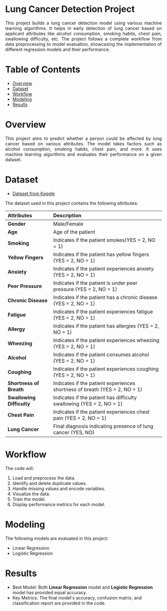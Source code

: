 # Lung Cancer Detection Project

<p align="justify">This project builds a lung cancer detection model using various machine learning algorithms. It helps in early detection of lung cancer based on applicant attributes like alcohol consumption, smoking habits, chest pain, swallowing difficulty, etc. The project follows a complete workflow from data preprocessing to model evaluation, showcasing the implementation of different regression models and their performance.</p>

# Table of Contents

* [Overview](https://github.com/AnjusriKandi/Lung-Cancer-Detection?tab=readme-ov-file#overview)
* [Dataset](https://github.com/AnjusriKandi/Lung-Cancer-Detection?tab=readme-ov-file#dataset)
* [Workflow](https://github.com/AnjusriKandi/Lung-Cancer-Detection?tab=readme-ov-file#workflow)
* [Modeling](https://github.com/AnjusriKandi/Lung-Cancer-Detection?tab=readme-ov-file#modeling)
* [Results](https://github.com/AnjusriKandi/Lung-Cancer-Detection?tab=readme-ov-file#results)

# Overview

<p align="justify">This project aims to predict whether a person could be affected by lung cancer based on various attributes. The model takes factors such as alcohol consumption, smoking habits, chest pain, and more. It uses machine learning algorithms and evaluates their performance on a given dataset.</p>

# Dataset

* [Dataset from Kaggle](https://www.kaggle.com/code/ihabsherbiny/lung-cancer-detection/input)
  
The dataset used in this project contains the following attributes:

|Attributes                 |Description                                                                 |
|:---------------------------|:--------------------------------------------------------------------------|
|**Gender**                 |Male/Female                                                                 |
|**Age**                    |Age of the patient                                                          |
|**Smoking**                |Indicates if the patient smokes(YES = 2, NO = 1)                            |
|**Yellow Fingers**         |Indicates if the patient has yellow fingers (YES = 2, NO = 1)               |
|**Anxiety**                |Indicates if the patient experiences anxiety (YES = 2, NO = 1)              |
|**Peer Pressure**          |Indicates if the patient is under peer pressure (YES = 2, NO = 1)           |
|**Chronic Disease**        |Indicates if the patient has a chronic disease (YES = 2, NO = 1)            |
|**Fatigue**                |Indicates if the patient experiences fatigue (YES = 2, NO = 1)              |
|**Allergy**                |Indicates if the patient has allergies (YES = 2, NO = 1)                    |
|**Wheezing**               |Indicates if the patient experiences wheezing (YES = 2, NO = 1)             |
|**Alcohol**                |Indicates if the patient consumes alcohol (YES = 2, NO = 1)                 |
|**Coughing**               |Indicates if the patient experiences coughing (YES = 2, NO = 1)             |
|**Shortness of Breath**    |Indicates if the patient experiences shortness of breath (YES = 2, NO = 1)  |
|**Swallowing Difficulty**  |Indicates if the patient has difficulty swallowing (YES = 2, NO = 1)        |
|**Chest Pain**             |Indicates if the patient experiences chest pain (YES = 2, NO = 1)           |
|**Lung Cancer**            |Final diagnosis indicating presence of lung cancer (YES, NO)                |

# Workflow

The code will:
1. Load and preprocess the data.
2. Identify and delete duplicate values.
3. Handle missing values and encode variables.
4. Visualize the data.
5. Train the model.
6. Display performance metrics for each model.

# Modeling

The following models are evaluated in this project:
* Linear Regression
* Logistic Regression

# Results

* Best Model: Both **Linear Regression** model and **Logistic Regression** model has provided equal accuracy.
* Key Metrics: The final model's accuracy, confusion matrix, and classification report are provided in the code.
   
